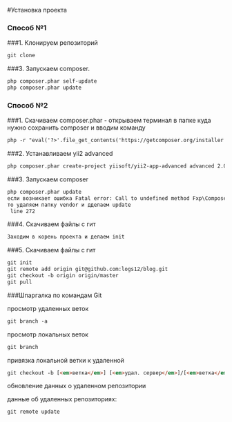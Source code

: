 #Установка проекта

### Способ №1
###1. Клонируем репозиторий
```html
git clone
```

###3. Запускаем composer.
```html
php composer.phar self-update
php composer.phar update
```

### Способ №2

###1. Скачиваем composer.phar - открываем терминал в папке куда нужно сохранить composer и вводим команду
```html
php -r "eval('?>'.file_get_contents('https://getcomposer.org/installer'));"
```

###2. Устанавливаем yii2 advanced

```html
php composer.phar create-project yiisoft/yii2-app-advanced advanced 2.0.6
```
###3. Запускаем composer
```html
php composer.phar update
если возникает ошибка Fatal error: Call to undefined method Fxp\Composer\AssetPlugin\Package\Version\VersionParser::parseLinks() in ..
то удаляем папку vendor и дделаем update
 line 272

```
###4. Скачиваем файлы с гит
```html
Заходим в корень проекта и делаем init
```

###5. Скачиваем файлы с гит

```html
git init
git remote add origin git@github.com:logs12/blog.git
git checkout -b origin origin/master
git pull
```

###Шпаргалка по командам Git

просмотр удаленных веток
```html
git branch -a
```
просмотр локальных веток
```html
git branch
```

привязка локальной ветки к удаленной

```html
git checkout -b [<em>ветка</em>] [<em>удал. сервер</em>]/[<em>ветка</em>]
```

обновление данных о удаленном репозитории

данные об удаленных репозиториях:
```html
git remote update
```